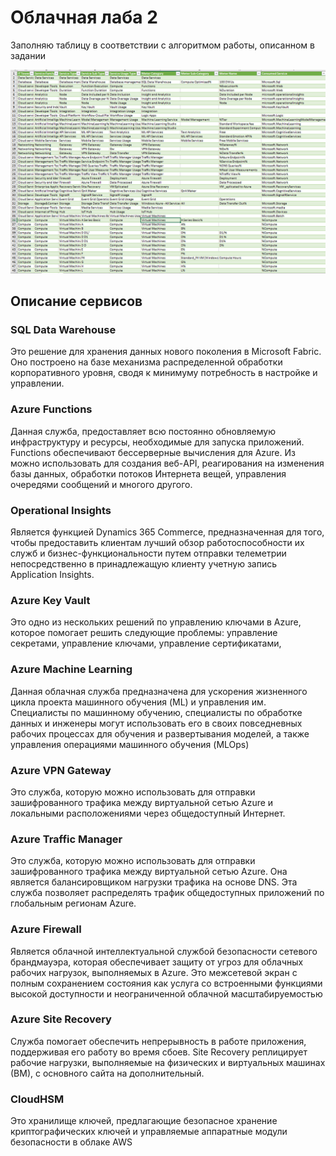 # Облачная лаба 2

Заполняю таблицу в соответствии с алгоритмом работы, описанном в задании

![img.png](img.png)

## Описание сервисов

### SQL Data Warehouse
Это решение для хранения данных нового поколения в Microsoft Fabric. Оно построено на базе механизма распределенной обработки корпоративного уровня, сводя к минимуму потребность в настройке и управлении. 
### Azure Functions
Данная служба, предоставляет всю постоянно обновляемую инфраструктуру и ресурсы, необходимые для запуска приложений. Functions обеспечивают бессерверные вычисления для Azure. Из можно использовать для создания веб-API, реагирования на изменения базы данных, обработки потоков Интернета вещей, управления очередями сообщений и многого другого.
### Operational Insights
Является функцией Dynamics 365 Commerce, предназначенная для того, чтобы предоставить клиентам лучший обзор работоспособности их служб и бизнес-функциональности путем отправки телеметрии непосредственно в принадлежащую клиенту учетную запись Application Insights.
### Azure Key Vault
Это одно из нескольких решений по управлению ключами в Azure, которое помогает решить следующие проблемы: управление секретами, управление ключами, управление сертификатами,   
### Azure Machine Learning
Данная облачная служба предназначена для ускорения жизненного цикла проекта машинного обучения (ML) и управления им. Специалисты по машинному обучению, специалисты по обработке данных и инженеры могут использовать его в своих повседневных рабочих процессах для обучения и развертывания моделей, а также управления операциями машинного обучения (MLOps)
### Azure VPN Gateway
Это служба, которую можно использовать для отправки зашифрованного трафика между виртуальной сетью Azure и локальными расположениями через общедоступный Интернет.
### Azure Traffic Manager
Это служба, которую можно использовать для отправки зашифрованного трафика между виртуальной сетью Azure. Она является балансировщиком нагрузки трафика на основе DNS. Эта служба позволяет распределять трафик общедоступных приложений по глобальным регионам Azure. 
### Azure Firewall
Является облачной интеллектуальной службой безопасности сетевого брандмауэра, которая обеспечивает защиту от угроз для облачных рабочих нагрузок, выполняемых в Azure. Это межсетевой экран с полным сохранением состояния как услуга со встроенными функциями высокой доступности и неограниченной облачной масштабируемостью
### Azure Site Recovery
Служба помогает обеспечить непрерывность в работе приложения, поддерживая его работу во время сбоев. Site Recovery реплицирует рабочие нагрузки, выполняемые на физических и виртуальных машинах (ВМ), с основного сайта на дополнительный. 
### CloudHSM
Это хранилище ключей, предлагающие безопасное хранение криптографических ключей и управляемые аппаратные модули безопасности в облаке AWS